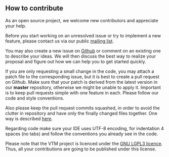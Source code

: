 ## How to contribute

As an open source project, we welcome new contributors and appreciate your help.

Before you start working on an unresolved issue or try to implement a new feature, please contact us via our public [mailing list](https://groups.google.com/group/mapsforge-dev).

You may also create a new issue on [Github](https://github.com/mapsforge/vtm/issues) or comment on an existing one to describe your ideas. We will then discuss the best way to realize your proposal and figure out how we can help you to get started quickly.

If you are only requesting a small change in the code, you may attach a patch file to the corresponding issue, but it is best to create a pull request on Github. Make sure that your patch is derived from the latest version in our **master** repository, otherwise we might be unable to apply it. Important is to keep pull requests simple with one feature in each. Please follow our code and style conventions.

Also please keep the pull request commits squashed, in order to avoid the clutter in repository and have only the finally changed files together. One way is described [here](http://gitready.com/advanced/2009/02/10/squashing-commits-with-rebase.html).

Regarding code make sure your IDE uses UTF-8 encoding, for indentation 4 spaces (no tabs) and follow the conventions you already see in the code.

Please note that the VTM project is licenced under the [GNU LGPL3 licence](http://www.gnu.org/licenses/lgpl.html). Thus, all your contributions are going to be published under this license.
